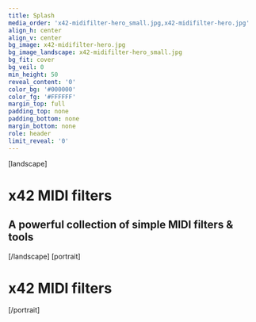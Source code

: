```yaml
---
title: Splash
media_order: 'x42-midifilter-hero_small.jpg,x42-midifilter-hero.jpg'
align_h: center
align_v: center
bg_image: x42-midifilter-hero.jpg
bg_image_landscape: x42-midifilter-hero_small.jpg
bg_fit: cover
bg_veil: 0
min_height: 50
reveal_content: '0'
color_bg: '#000000'
color_fg: '#FFFFFF'
margin_top: full
padding_top: none
padding_bottom: none
margin_bottom: none
role: header
limit_reveal: '0'
---
```


[landscape]
# x42 MIDI filters
## A powerful collection of simple MIDI filters & tools
[/landscape]
[portrait]
# x42 MIDI filters
[/portrait]

